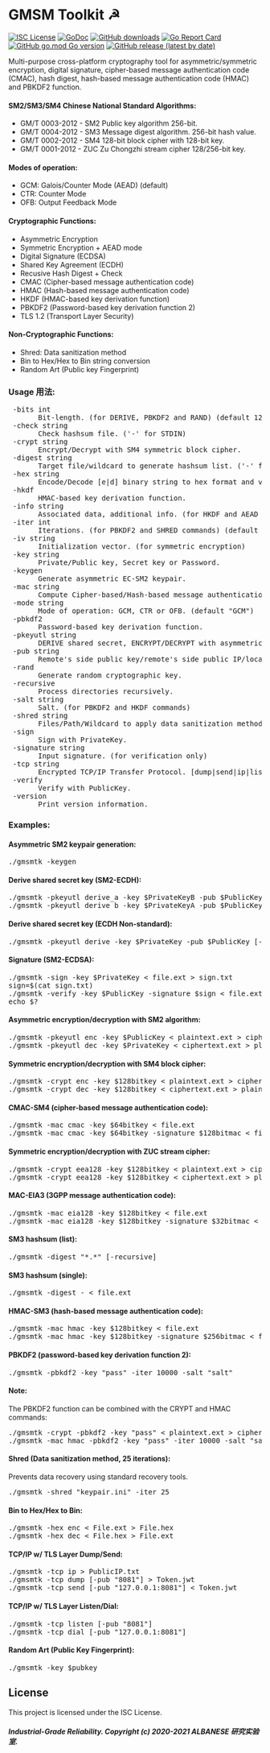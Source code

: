 # GMSM Toolkit ☭
[![ISC License](http://img.shields.io/badge/license-ISC-blue.svg)](https://github.com/pedroalbanese/gmsmtk/blob/master/LICENSE.md) 
[![GoDoc](https://godoc.org/github.com/pedroalbanese/gmsmtk?status.png)](http://godoc.org/github.com/pedroalbanese/gmsmtk)
[![GitHub downloads](https://img.shields.io/github/downloads/pedroalbanese/gmsmtk/total.svg?logo=github&logoColor=white)](https://github.com/pedroalbanese/gmsmtk/releases)
[![Go Report Card](https://goreportcard.com/badge/github.com/pedroalbanese/gmsmtk)](https://goreportcard.com/report/github.com/pedroalbanese/gmsmtk)
[![GitHub go.mod Go version](https://img.shields.io/github/go-mod/go-version/pedroalbanese/gmsmtk)](https://golang.org)
[![GitHub release (latest by date)](https://img.shields.io/github/v/release/pedroalbanese/gmsmtk)](https://github.com/pedroalbanese/gmsmtk/releases)

Multi-purpose cross-platform cryptography tool for asymmetric/symmetric encryption, digital signature, cipher-based message authentication code (CMAC), hash digest, hash-based message authentication code (HMAC) and PBKDF2 function.

#### SM2/SM3/SM4 Chinese National Standard Algorithms:
* GM/T 0003-2012 - SM2 Public key algorithm 256-bit.
* GM/T 0004-2012 - SM3 Message digest algorithm. 256-bit hash value.
* GM/T 0002-2012 - SM4 128-bit block cipher with 128-bit key.
* GM/T 0001-2012 - ZUC Zu Chongzhi stream cipher 128/256-bit key.

#### Modes of operation:
* GCM: Galois/Counter Mode (AEAD) (default)
* CTR: Counter Mode
* OFB: Output Feedback Mode

#### Cryptographic Functions:
* Asymmetric Encryption
* Symmetric Encryption + AEAD mode
* Digital Signature (ECDSA)
* Shared Key Agreement (ECDH)
* Recusive Hash Digest + Check 
* CMAC (Cipher-based message authentication code)
* HMAC (Hash-based message authentication code)
* HKDF (HMAC-based key derivation function)
* PBKDF2 (Password-based key derivation function 2)
* TLS 1.2 (Transport Layer Security)

#### Non-Cryptographic Functions:
* Shred: Data sanitization method
* Bin to Hex/Hex to Bin string conversion
* Random Art (Public key Fingerprint)

### Usage 用法:
<pre> -bits int
       Bit-length. (for DERIVE, PBKDF2 and RAND) (default 128)
 -check string
       Check hashsum file. ('-' for STDIN)
 -crypt string
       Encrypt/Decrypt with SM4 symmetric block cipher.
 -digest string
       Target file/wildcard to generate hashsum list. ('-' for STDIN)
 -hex string
       Encode/Decode [e|d] binary string to hex format and vice-versa.
 -hkdf
       HMAC-based key derivation function.
 -info string
       Associated data, additional info. (for HKDF and AEAD encryption)
 -iter int
       Iterations. (for PBKDF2 and SHRED commands) (default 1)
 -iv string
       Initialization vector. (for symmetric encryption)
 -key string
       Private/Public key, Secret key or Password.
 -keygen
       Generate asymmetric EC-SM2 keypair.
 -mac string
       Compute Cipher-based/Hash-based message authentication code.
 -mode string
       Mode of operation: GCM, CTR or OFB. (default "GCM")
 -pbkdf2
       Password-based key derivation function.
 -pkeyutl string
       DERIVE shared secret, ENCRYPT/DECRYPT with asymmetric algorithm.
 -pub string
       Remote's side public key/remote's side public IP/local port.
 -rand
       Generate random cryptographic key.
 -recursive
       Process directories recursively.
 -salt string
       Salt. (for PBKDF2 and HKDF commands)
 -shred string
       Files/Path/Wildcard to apply data sanitization method.
 -sign
       Sign with PrivateKey.
 -signature string
       Input signature. (for verification only)
 -tcp string
       Encrypted TCP/IP Transfer Protocol. [dump|send|ip|listen|dial]
 -verify
       Verify with PublicKey.
 -version
       Print version information.</pre>

### Examples:
#### Asymmetric SM2 keypair generation:
<pre>./gmsmtk -keygen
</pre>
#### Derive shared secret key (SM2-ECDH):
<pre>./gmsmtk -pkeyutl derive_a -key $PrivateKeyB -pub $PublicKeyA [-info RandA;RandB] [-bits 64|128|256]
./gmsmtk -pkeyutl derive_b -key $PrivateKeyA -pub $PublicKeyB [-info RandA;RandB] [-bits 64|128|256]
</pre>
#### Derive shared secret key (ECDH Non-standard):
<pre>./gmsmtk -pkeyutl derive -key $PrivateKey -pub $PublicKey [-bits 64|128|256]
</pre>
#### Signature (SM2-ECDSA):
<pre>./gmsmtk -sign -key $PrivateKey < file.ext > sign.txt
sign=$(cat sign.txt)
./gmsmtk -verify -key $PublicKey -signature $sign < file.ext
echo $?
</pre>
#### Asymmetric encryption/decryption with SM2 algorithm:
<pre>./gmsmtk -pkeyutl enc -key $PublicKey < plaintext.ext > ciphertext.ext
./gmsmtk -pkeyutl dec -key $PrivateKey < ciphertext.ext > plaintext.ext
</pre>
#### Symmetric encryption/decryption with SM4 block cipher:
<pre>./gmsmtk -crypt enc -key $128bitkey < plaintext.ext > ciphertext.ext
./gmsmtk -crypt dec -key $128bitkey < ciphertext.ext > plaintext.ext
</pre>
#### CMAC-SM4 (cipher-based message authentication code):
<pre>./gmsmtk -mac cmac -key $64bitkey < file.ext
./gmsmtk -mac cmac -key $64bitkey -signature $128bitmac < file.ext
</pre>
#### Symmetric encryption/decryption with ZUC stream cipher:
<pre>./gmsmtk -crypt eea128 -key $128bitkey < plaintext.ext > ciphertext.ext
./gmsmtk -crypt eea128 -key $128bitkey < ciphertext.ext > plaintext.ext
</pre>
#### MAC-EIA3 (3GPP message authentication code):
<pre>./gmsmtk -mac eia128 -key $128bitkey < file.ext
./gmsmtk -mac eia128 -key $128bitkey -signature $32bitmac < file.ext
</pre>
#### SM3 hashsum (list):
<pre>./gmsmtk -digest "*.*" [-recursive]
</pre>
#### SM3 hashsum (single):
<pre>./gmsmtk -digest - < file.ext
</pre>
#### HMAC-SM3 (hash-based message authentication code):
<pre>./gmsmtk -mac hmac -key $128bitkey < file.ext
./gmsmtk -mac hmac -key $128bitkey -signature $256bitmac < file.ext
</pre>
#### PBKDF2 (password-based key derivation function 2):
<pre>./gmsmtk -pbkdf2 -key "pass" -iter 10000 -salt "salt"
</pre>
#### Note:
The PBKDF2 function can be combined with the CRYPT and HMAC commands:
<pre>./gmsmtk -crypt -pbkdf2 -key "pass" < plaintext.ext > ciphertext.ext
./gmsmtk -mac hmac -pbkdf2 -key "pass" -iter 10000 -salt "salt" < file.ext
</pre>
#### Shred (Data sanitization method, 25 iterations):
Prevents data recovery using standard recovery tools.
<pre>./gmsmtk -shred "keypair.ini" -iter 25
</pre>
#### Bin to Hex/Hex to Bin:
<pre>./gmsmtk -hex enc < File.ext > File.hex
./gmsmtk -hex dec < File.hex > File.ext
</pre>
#### TCP/IP w/ TLS Layer Dump/Send:
<pre>./gmsmtk -tcp ip > PublicIP.txt
./gmsmtk -tcp dump [-pub "8081"] > Token.jwt
./gmsmtk -tcp send [-pub "127.0.0.1:8081"] < Token.jwt
</pre>
#### TCP/IP w/ TLS Layer Listen/Dial:
<pre>./gmsmtk -tcp listen [-pub "8081"]
./gmsmtk -tcp dial [-pub "127.0.0.1:8081"]
</pre>
#### Random Art (Public Key Fingerprint):
<pre>./gmsmtk -key $pubkey
</pre>
## License

This project is licensed under the ISC License.

##### Industrial-Grade Reliability. Copyright (c) 2020-2021 ALBANESE 研究实验室.
